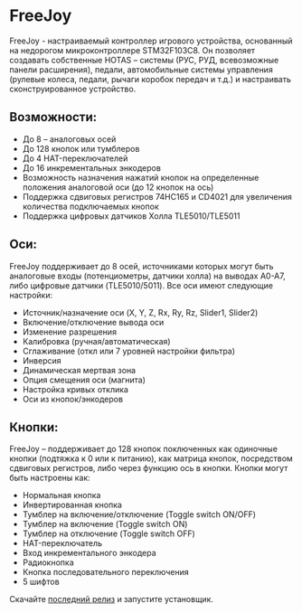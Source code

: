 # FreeJoy
FreeJoy - настраиваемый контроллер игрового устройства, основанный на недорогом микроконтроллере STM32F103C8. Он позволяет создавать собственные HOTAS – системы (РУС, РУД, всевозможные панели расширения), педали, автомобильные системы управления (рулевые колеса, педали, рычаги коробок передач и т.д.) и настраивать сконструированное устройство.

## Возможности:
* До 8 – аналоговых осей
* До 128 кнопок или тумблеров
* До 4 HAT-переключателей
* До 16 инкрементальных энкодеров
* Возможность назначения нажатий кнопок на определенные положения аналоговой оси (до 12 кнопок на ось)
* Поддержка сдвиговых регистров 74HC165 и CD4021 для увеличения количества подключаемых кнопок
* Поддержка цифровых датчиков Холла TLE5010/TLE5011

## Оси:
FreeJoy поддерживает до 8 осей, источниками которых могут быть аналоговые входы (потенциометры, датчики холла) на выводах A0-A7, либо цифровые датчики (TLE5010/5011). Все оси имеют следующие настройки:
* Источник/назначение оси (X, Y, Z, Rx, Ry, Rz, Slider1, Slider2)
* Включение/отключение вывода оси
* Изменение разрешения
* Калибровка (ручная/автоматическая)
* Сглаживание (откл или 7 уровней настройки фильтра)
* Инверсия
* Динамическая мертвая зона
* Опция смещения оси (магнита)
* Настройка кривых отклика
* Оси из кнопок/энкодеров

## Кнопки:
FreeJoy – поддерживает до 128 кнопок поключенных как одиночные кнопки (подтяжка к 0 или к питанию), как матрица кнопок, посредством сдвиговых регистров, либо через функцию ось в кнопки. Кнопки могут быть настроены как:
* Нормальная кнопка
* Инвертированная кнопка
* Тумблер на включение/отключение (Toggle switch ON/OFF)
* Тумблер на включение (Toggle switch ON)
* Тумблер на отключение (Toggle switch OFF)
* HAT-переключатель
* Вход инкрементального энкодера
* Радиокнопка
* Кнопка последовательного переключения
* 5 шифтов


Скачайте [последний релиз](https://github.com/FreeJoy-Team/FreeJoy/releases) и запустите установщик.
